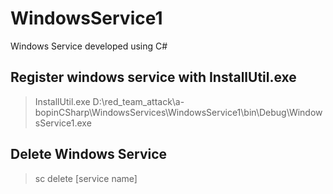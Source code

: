 # WindowsService1
Windows Service developed using C#



## Register windows service with InstallUtil.exe
> InstallUtil.exe D:\red_team_attack\a-bopinCSharp\WindowsServices\WindowsService1\bin\Debug\WindowsService1.exe


## Delete Windows Service

> sc delete [service name]

